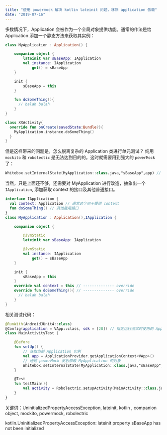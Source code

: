 ```yaml
---
title: "使用 powermock 解决 kotlin lateinit 问题，移除 application 依赖"
date: "2019-07-16"
---
```


多数情况下，Application 会被作为一个全局对象提供功能。通常的作法是给 Application 添加一个静态方法来获取其实例：

```kotlin
class MyApplication : Application() {

    companion object {
        lateinit var sBaseApp: IApplication
        val instance: IApplication
            get() = sBaseApp
    }

    init {
        sBaseApp = this
    }

    fun doSomeThing(){
      // balah balah
    }
}

class XXActivity{
  override fun onCreate(savedState:Bundle?){
    MyApplication.instance.doSomeThing()
  }
}

```

但是这样带来的问题是，怎么脱离复杂的 Application 类进行单元测试？ 纯用 `mockito` 和 `robolectic` 是无法达到目的的。这时就需要用到强大的 `powerMock`了：

```kotlin
Whitebox.setInternalState(MyApplication::class.java,"sBaseApp",app) // Powermock 提供反射修改属性的方法。
```

当然，只是上面还不够，还需要对 MyApplication 进行改造，抽象出一个 `IApplication`, 添加获取 context 的接口及其他普通接口。

```kotlin
interface IApplication {
  val context: Application // 通常这个用于提供 context 
  fun doSomeThing() // 其他能用接口
}
class MyApplication : Application(),IApplication {

    companion object {

        @JvmStatic
        lateinit var sBaseApp: IApplication

        @JvmStatic
        val instance: IApplication
            get() = sBaseApp
    }

    init {
        sBaseApp = this
    }
    override val context = this // -------------- override
    override fun doSomeThing(){ // -------------- override
      // balah balah
    }
}
```

相关测试代码：

```kotlin
@RunWith(AndroidJUnit4::class)
@Config(application = VApp::class, sdk = [28]) // 指定运行测试时使用的 Application 实例
class MainActivityTest {

    @Before
    fun setUp() {
        // 获取当前 Application 实例
        val app = ApplicationProvider.getApplicationContext<VApp>()
        // 通过 powerMock 反射修改 MyApplication 的对象
        Whitebox.setInternalState(MyApplication::class.java,"sBaseApp",app)
    }

    @Test
    fun testMain(){
        val activity = Robolectric.setupActivity(MainActivity::class.java)
    }
}
```

关键词：UninitializedPropertyAccessException, lateinit, kotlin , companion object, mockito, powermock, robolectric

kotlin.UninitializedPropertyAccessException: lateinit property sBaseApp has not been initialized
